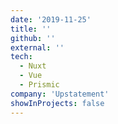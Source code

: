 ```yaml
---
date: '2019-11-25'
title: ''
github: ''
external: ''
tech:
  - Nuxt
  - Vue
  - Prismic
company: 'Upstatement'
showInProjects: false
---
```

